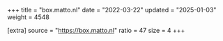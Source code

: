 +++
title = "box.matto.nl"
date = "2022-03-22"
updated = "2025-01-03"
weight = 4548

[extra]
source = "https://box.matto.nl"
ratio = 47
size = 4
+++

